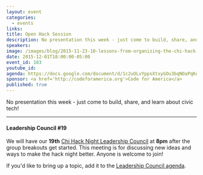 ```yaml
---
layout: event
categories: 
  - events
links:
title: Open Hack Session
description: No presentation this week - just come to build, share, and learn about civic tech!
speakers:
image: /images/blog/2015-11-23-10-lessons-from-organizing-the-chi-hack-night/img8.jpg
date: 2015-12-01T18:00:00-05:00
event_id: 183
youtube_id: 
agenda: https://docs.google.com/document/d/1c2uOLvYppsXtxyGOu3bqNOaPqKqb8VKcx7Nk1N4cy34/edit#
sponsor: <a href='http://codeforamerica.org'>Code for America</a>
published: true
---
```


No presentation this week - just come to build, share, and learn about civic tech!

---

#### Leadership Council #19

We will have our **19th** [Chi Hack Night Leadership Council](http://chihacknight.org/leadership-council.html) at **8pm** after the group breakouts get started. This meeting is for discussing new ideas and ways to make the hack night better. Anyone is welcome to join! 

If you'd like to bring up a topic, add it to the [Leadership Council agenda](https://docs.google.com/document/d/1naYhed20XFoDBEn0XhhRTLc30WN_xf3hvYEVj7FhyU0/edit#).
